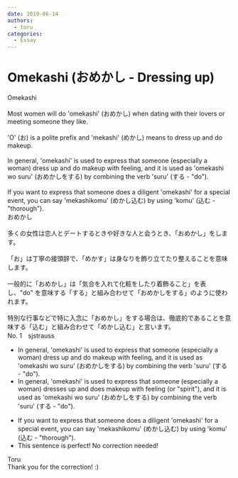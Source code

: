 ```yaml
---
date: 2019-06-14
authors:
  - toru
categories:
  - Essay
---
```


<h1 id="subject_show">Omekashi (おめかし - Dressing up)</h1>
<div class="date" hidden>Jun 14, 2019 20:40</div>
<div id="post"><div id="body_show_ori">
Omekashi<br/><br/>Most women will do 'omekashi' (おめかし) when dating with their lovers or meeting someone they like.<br/><br/>'O' (お) is a polite prefix and 'mekashi' (めかし) means to dress up and do makeup.<br/><br/>In general, 'omekashi' is used to express that someone (especially a woman) dress up and do makeup with feeling, and it is used as 'omekashi wo suru' (おめかしをする) by combining the verb 'suru' (する - "do").<br/><br/>If you want to express that someone does a diligent 'omekashi' for a special event, you can say 'mekashikomu' (めかし込む) by using 'komu' (込む - "thorough").
</div></div>

<!-- more -->

<div id="post_ja"><div id="body_show_mo">
おめかし<br/><br/>多くの女性は恋人とデートするときや好きな人と会うとき、「おめかし」をします。<br/><br/>「お」は丁寧の接頭辞で、「めかす」は身なりを飾り立てたり整えることを意味します。<br/><br/>一般的に「おめかし」は「気合を入れて化粧をしたり着飾ること」を表し、"do" を意味する「する」と組み合わせて「おめかしをする」のように使われます。<br/><br/>特別な行事などで特に入念に「おめかし」をする場合は、徹底的であることを意味する「込む」と組み合わせて「めかし込む」と言います。
</div></div>
<div id="block"><div class="first_name"> No. 1　<span class="just_name">sjstrauss</span></div><div id="block2">
<ul class="correction_field">
<li class="incorrect">In general, 'omekashi' is used to express that someone (especially a woman) dress up and do makeup with feeling, and it is used as 'omekashi wo suru' (おめかしをする) by combining the verb 'suru' (する - "do").</li>
<li class="corrected correct">
In general, 'omekashi' is used to express that someone (especially a woman) dress<span class="f_red">es</span> up and do<span class="f_red">es</span> makeup with feeling<span class="f_red"> (or "spirit")</span>, and it is used as 'omekashi wo suru' (おめかしをする) by combining the verb 'suru' (する - "do").
</li>
</ul>
<ul class="correction_field">
<li class="incorrect">If you want to express that someone does a diligent 'omekashi' for a special event, you can say 'mekashikomu' (めかし込む) by using 'komu' (込む - "thorough").</li>
<li class="corrected perfect">This sentence is perfect! No correction needed!</li>
</ul>
</div><div class="name"><span class="just_name">Toru</span><br>
Thank you for the correction! :)
</div>
</div>
